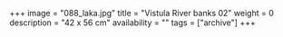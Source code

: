 +++
image = "088_laka.jpg"
title = "Vistula River banks 02"
weight = 0
description = "42 x 56 cm"
availability = ""
tags = ["archive"]
+++
